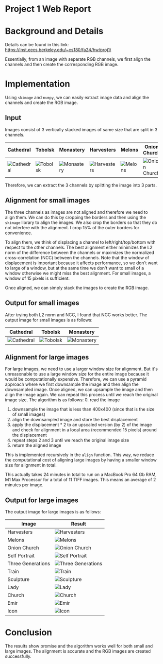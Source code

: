 # Project 1 Web Report 

# Background and Details 

Details can be found in this link: https://inst.eecs.berkeley.edu/~cs180/fa24/hw/proj1/

Essentially, from an image with separate RGB channels, we first align the channels and then create the corresponding RGB image.

# Implementation

Using `skimage` and `numpy`, we can easily extract image data and align the channels and create the RGB image. 

## Input 

Images consist of 3 vertically stacked images of same size that are split in 3 channels. 

<!-- table of images -->
| Cathedral | Tobolsk | Monastery | Harvesters | Melons | Onion Church | Self Portrait | Three Generations | Train | Sculpture | Lady | Church | Emir | Icon | 
|-----------|---------|-----------|------------|--------|--------------|--------------|-------------------|-------| ---------- | ---- | ------ | ---- | ---- |
| ![Cathedral](data/cathedral.jpg) | ![Tobolsk](data/tobolsk.jpg) | ![Monastery](data/monastery.jpg) | ![Harvesters](data/harvesters.png) | ![Melons](data/melons.png) | ![Onion Church](data/onion_church.png) | ![Self Portrait](data/self_portrait.png) | ![Three Generations](data/three_generations.png) | ![Train](data/train.png) | ![Sculpture](data/sculpture.png) | ![Lady](data/lady.png) | ![Church](data/church.png) | ![Emir](data/emir.png) | ![Icon](data/icon.png) |

Therefore, we can extract the 3 channels by splitting the image into 3 parts.

## Alignment for small images

The three channels as images are not aligned and therefore we need to align them. We can do this by cropping the borders and then using the `skimage` library to align the images. We also crop the borders so that they do not interfere with the alignment. I crop 15% of the outer borders for convenience.

To align them, we think of displacing a channel to left/right/top/bottom with respect to the other channels. The best alignment either minimizes the L2 norm of the difference between the channels or maximizes the normalized cross-correlation (NCC) between the channels. Note that the window of displacement is important because it affects performance, so we don't want to large of a window, but at the same time we don't want to small of a window otherwise we might miss the best alignment. For small images, a window of 15 pixels is sufficient. 

Once aligned, we can simply stack the images to create the RGB image.

## Output for small images

After trying both L2 norm and NCC, I found that NCC works better. The output image for small images is as follows:

<!-- table -->
| Cathedral | Tobolsk | Monastery |
|-----------|---------|-----------|
| ![Cathedral](results/cathedral.jpg) | ![Tobolsk](results/tobolsk.jpg) | ![Monastery](results/monastery.jpg) |


## Alignment for large images

For large images, we need to use a larger window size for alignment. But it's unreasonable to use a large window size for the entire image because it would be computationally expensive. Therefore, we can use a pyramid approach where we first downsample the image and then align the downsampled image. Once aligned, we can upsample the image and then align the image again. We can repeat this process until we reach the original image size. The algorithm is as follows:
0. read the image
1. downsample the image that is less than 400x400 (since that is the size of small images)
2. align the downsampled image and store the best displacement
3. apply the displacement * 2 to an upscaled version (by 2) of the image and check for alignment in a local area (recommended 15 pixels) around the displacement
4. repeat steps 2 and 3 until we reach the original image size
5. return the aligned image

This is implemented recursively in the `align` function. This way, we reduce the computational cost of aligning large images by having a smaller window size for alignment in total.

This actually takes 24 minutes in total to run on a MacBook Pro 64 Gb RAM, M1 Max Processor for a total of 11 TIFF images. This means an average of 2 minutes per image.

## Output for large images

The output image for large images is as follows:

<!-- table but vertical -->
| Image | Result |
|-------|--------|
| Harvesters | ![Harvesters](results/harvesters.jpg) |
| Melons | ![Melons](results/melons.jpg) |
| Onion Church | ![Onion Church](results/onion_church.jpg) |
| Self Portrait | ![Self Portrait](results/self_portrait.jpg) |
| Three Generations | ![Three Generations](results/three_generations.jpg) |
| Train | ![Train](results/train.jpg) |
| Sculpture | ![Sculpture](results/sculpture.jpg) |
| Lady | ![Lady](results/lady.jpg) |
| Church | ![Church](results/church.jpg) |
| Emir | ![Emir](results/emir.jpg) |
| Icon | ![Icon](results/icon.jpg) |

# Conclusion

The results show promise and the algorithm works well for both small and large images. The alignment is accurate and the RGB images are created successfully.